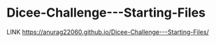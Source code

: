 # Dicee-Challenge---Starting-Files
LINK https://anurag22060.github.io/Dicee-Challenge---Starting-Files/

